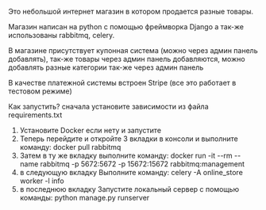 Это небольшой интернет магазин в котором продается разные товары.

Магазин написан на python с помощью фреймворка Django а так-же использованы rabbitmq, celery.

В магазине присутствует купонная система (можно через админ панель добавлять), так-же товары через админ панель добавляются, можно добавлять разные категории так-же через админ панель

В качестве платежной системы встроен Stripe (все это работает в тестовом режиме)

Как запустить?
сначала установите зависимости из файла requirements.txt
1. Установите Docker если нету и запустите
2. Теперь перейдите и откройте 3 вкладки в консоли и выполните команду: docker pull rabbitmq
3. Затем в ту же вкладку выполните команду: docker run -it --rm --name rabbitmq -p 5672:5672 -p 15672:15672 rabbitmq:management
4. в следующую вкладку Выполните команду: celery -A online_store worker -l info
5. в последнюю вкладку Запустите локальный сервер с помощью команды: python manage.py runserver


